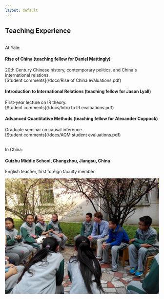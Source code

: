 ```yaml
---
layout: default
---
```


## Teaching Experience
<br>At Yale:

#### Rise of China (teaching fellow for Daniel Mattingly)
20th Century Chinese history, contemporary politics, and China's international relations.  
[Student comments](/docs/Rise of China evaluations.pdf)

#### Introduction to International Relations (teaching fellow for Jason Lyall)
First-year lecture on IR theory.  
[Student comments](/docs/Intro to IR evaluations.pdf)

#### Advanced Quantitative Methods (teaching fellow for Alexander Coppock)
Graduate seminar on causal inference.  
[Student comments](/docs/AQM student evaluations.pdf)

<br>
In China:
<br>

#### Cuizhu Middle School, Changzhou, Jiangsu, China
English teacher, first foreign faculty member

![](/assets/img/cuizhu.jpeg)

